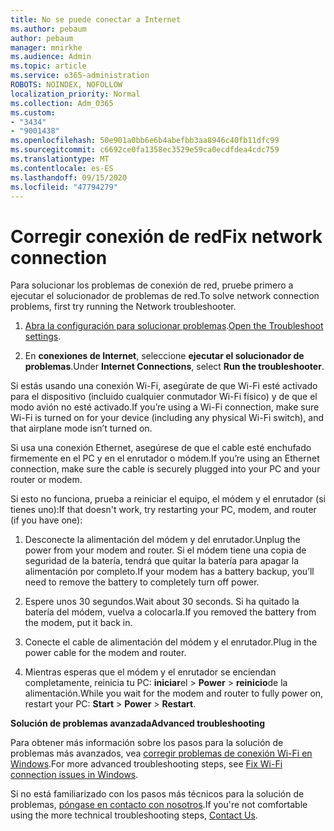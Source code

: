 ```yaml
---
title: No se puede conectar a Internet
ms.author: pebaum
author: pebaum
manager: mnirkhe
ms.audience: Admin
ms.topic: article
ms.service: o365-administration
ROBOTS: NOINDEX, NOFOLLOW
localization_priority: Normal
ms.collection: Adm_O365
ms.custom:
- "3434"
- "9001438"
ms.openlocfilehash: 50e901a0bb6e6b4abefbb3aa8946c40fb11dfc99
ms.sourcegitcommit: c6692ce0fa1358ec3529e59ca0ecdfdea4cdc759
ms.translationtype: MT
ms.contentlocale: es-ES
ms.lasthandoff: 09/15/2020
ms.locfileid: "47794279"
---
```

# <a name="fix-network-connection"></a><span data-ttu-id="aa227-102">Corregir conexión de red</span><span class="sxs-lookup"><span data-stu-id="aa227-102">Fix network connection</span></span>

<span data-ttu-id="aa227-103">Para solucionar los problemas de conexión de red, pruebe primero a ejecutar el solucionador de problemas de red.</span><span class="sxs-lookup"><span data-stu-id="aa227-103">To solve network connection problems, first try running the Network troubleshooter.</span></span> 

1. <span data-ttu-id="aa227-104">[Abra la configuración para solucionar problemas](ms-settings:troubleshoot).</span><span class="sxs-lookup"><span data-stu-id="aa227-104">[Open the Troubleshoot settings](ms-settings:troubleshoot).</span></span>

2. <span data-ttu-id="aa227-105">En **conexiones de Internet**, seleccione **ejecutar el solucionador de problemas**.</span><span class="sxs-lookup"><span data-stu-id="aa227-105">Under **Internet Connections**, select **Run the troubleshooter**.</span></span>

<span data-ttu-id="aa227-106">Si estás usando una conexión Wi-Fi, asegúrate de que Wi-Fi esté activado para el dispositivo (incluido cualquier conmutador Wi-Fi físico) y de que el modo avión no esté activado.</span><span class="sxs-lookup"><span data-stu-id="aa227-106">If you’re using a Wi-Fi connection, make sure Wi-Fi is turned on for your device (including any physical Wi-Fi switch), and that airplane mode isn’t turned on.</span></span>

<span data-ttu-id="aa227-107">Si usa una conexión Ethernet, asegúrese de que el cable esté enchufado firmemente en el PC y en el enrutador o módem.</span><span class="sxs-lookup"><span data-stu-id="aa227-107">If you’re using an Ethernet connection, make sure the cable is securely plugged into your PC and your router or modem.</span></span>

<span data-ttu-id="aa227-108">Si esto no funciona, prueba a reiniciar el equipo, el módem y el enrutador (si tienes uno):</span><span class="sxs-lookup"><span data-stu-id="aa227-108">If that doesn't work, try restarting your PC, modem, and router (if you have one):</span></span>

1. <span data-ttu-id="aa227-109">Desconecte la alimentación del módem y del enrutador.</span><span class="sxs-lookup"><span data-stu-id="aa227-109">Unplug the power from your modem and router.</span></span> <span data-ttu-id="aa227-110">Si el módem tiene una copia de seguridad de la batería, tendrá que quitar la batería para apagar la alimentación por completo.</span><span class="sxs-lookup"><span data-stu-id="aa227-110">If your modem has a battery backup, you’ll need to remove the battery to completely turn off power.</span></span>

2. <span data-ttu-id="aa227-111">Espere unos 30 segundos.</span><span class="sxs-lookup"><span data-stu-id="aa227-111">Wait about 30 seconds.</span></span> <span data-ttu-id="aa227-112">Si ha quitado la batería del módem, vuelva a colocarla.</span><span class="sxs-lookup"><span data-stu-id="aa227-112">If you removed the battery from the modem, put it back in.</span></span>

3. <span data-ttu-id="aa227-113">Conecte el cable de alimentación del módem y el enrutador.</span><span class="sxs-lookup"><span data-stu-id="aa227-113">Plug in the power cable for the modem and router.</span></span>

4. <span data-ttu-id="aa227-114">Mientras esperas que el módem y el enrutador se enciendan completamente, reinicia tu PC: **iniciar**el  >  **Power**  >  **reinicio**de la alimentación.</span><span class="sxs-lookup"><span data-stu-id="aa227-114">While you wait for the modem and router to fully power on, restart your PC: **Start** > **Power** > **Restart**.</span></span>

<span data-ttu-id="aa227-115">**Solución de problemas avanzada**</span><span class="sxs-lookup"><span data-stu-id="aa227-115">**Advanced troubleshooting**</span></span>

<span data-ttu-id="aa227-116">Para obtener más información sobre los pasos para la solución de problemas más avanzados, vea [corregir problemas de conexión Wi-Fi en Windows](https://support.microsoft.com/help/10741?ocid=SMC10741%2F).</span><span class="sxs-lookup"><span data-stu-id="aa227-116">For more advanced troubleshooting steps, see [Fix Wi-Fi connection issues in Windows](https://support.microsoft.com/help/10741?ocid=SMC10741%2F).</span></span> 

<span data-ttu-id="aa227-117">Si no está familiarizado con los pasos más técnicos para la solución de problemas, [póngase en contacto con nosotros](https://support.microsoft.com/contactus).</span><span class="sxs-lookup"><span data-stu-id="aa227-117">If you're not comfortable using the more technical troubleshooting steps, [Contact Us](https://support.microsoft.com/contactus).</span></span>
